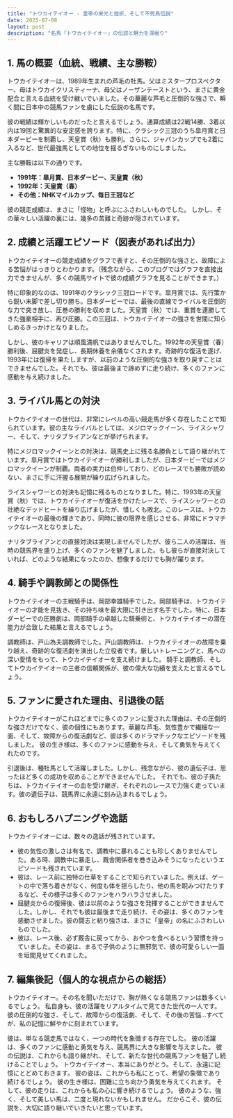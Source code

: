 ```yaml
---
title: "トウカイテイオー - 皇帝の栄光と挫折、そして不死鳥伝説"
date: 2025-07-08
layout: post
description: "名馬『トウカイテイオー』の伝説と魅力を深堀り"
---
```


## 1. 馬の概要（血統、戦績、主な勝鞍）

トウカイテイオーは、1989年生まれの芦毛の牡馬。父はミスタープロスペクター、母はトウカイクリスティーナ、母父はノーザンテーストという、まさに黄金配合と言える血統を受け継いでいました。その華麗な芦毛と圧倒的な強さで、瞬く間に日本中の競馬ファンを虜にした伝説の名馬です。

彼の戦績は輝かしいものだったと言えるでしょう。通算成績は22戦14勝、3着以内は19回と驚異的な安定感を誇ります。特に、クラシック三冠のうち皐月賞と日本ダービーを制覇し、天皇賞（秋）も勝利。さらに、ジャパンカップでも2着に入るなど、世代最強馬としての地位を揺るぎないものにしました。

主な勝鞍は以下の通りです。

* **1991年：皐月賞、日本ダービー、天皇賞（秋）**
* **1992年：天皇賞（春）**
* **その他：NHKマイルカップ、毎日王冠など**

彼の競走成績は、まさに「怪物」と呼ぶにふさわしいものでした。  しかし、その華々しい活躍の裏には、幾多の苦難と奇跡が隠されています。


## 2. 成績と活躍エピソード（図表があれば出力）

トウカイテイオーの競走成績をグラフで表すと、その圧倒的な強さと、故障による苦悩がはっきりとわかります。（残念ながら、このブログではグラフを直接出力できませんが、多くの競馬サイトで彼の成績グラフを見ることができます。）

特に印象的なのは、1991年のクラシック三冠ロードです。皐月賞では、先行策から鋭い末脚で差し切り勝ち。日本ダービーでは、最後の直線でライバルを圧倒的な力で突き放し、圧巻の勝利を収めました。天皇賞（秋）では、重賞を連勝してきた強豪相手に、再び圧勝。この三冠は、トウカイテイオーの強さを世間に知らしめるきっかけとなりました。

しかし、彼のキャリアは順風満帆ではありませんでした。1992年の天皇賞（春）勝利後、屈腱炎を発症し、長期休養を余儀なくされます。奇跡的な復活を遂げ、1993年には復帰を果たしますが、以前のような圧倒的な強さを取り戻すことはできませんでした。それでも、彼は最後まで諦めずに走り続け、多くのファンに感動を与え続けました。


## 3. ライバル馬との対決

トウカイテイオーの世代は、非常にレベルの高い競走馬が多く存在したことで知られています。彼の主なライバルとしては、メジロマックイーン、ライスシャワー、そして、ナリタブライアンなどが挙げられます。

特にメジロマックイーンとの対決は、競馬史上に残る名勝負として語り継がれています。皐月賞ではトウカイテイオーが勝利しましたが、日本ダービーではメジロマックイーンが制覇。両者の実力は伯仲しており、どのレースでも勝敗が読めない、まさに手に汗握る展開が繰り広げられました。

ライスシャワーとの対決も記憶に残るものとなりました。特に、1993年の天皇賞（秋）では、トウカイテイオーが復活をかけたレースで、ライスシャワーとの壮絶なデッドヒートを繰り広げましたが、惜しくも敗北。このレースは、トウカイテイオーの最後の輝きであり、同時に彼の限界を感じさせる、非常にドラマチックなレースとなりました。

ナリタブライアンとの直接対決は実現しませんでしたが、彼ら二人の活躍は、当時の競馬界を盛り上げ、多くのファンを魅了しました。もし彼らが直接対決していれば、どのような結果になったのか、想像するだけでも胸が躍ります。


## 4. 騎手や調教師との関係性

トウカイテイオーの主戦騎手は、岡部幸雄騎手でした。岡部騎手は、トウカイテイオーの才能を見抜き、その持ち味を最大限に引き出す名手でした。特に、日本ダービーでの圧勝劇は、岡部騎手の卓越した騎乗術と、トウカイテイオーの潜在能力が合致した結果と言えるでしょう。

調教師は、戸山為夫調教師でした。戸山調教師は、トウカイテイオーの故障を乗り越え、奇跡的な復活劇を演出した立役者です。厳しいトレーニングと、馬への深い愛情をもって、トウカイテイオーを支え続けました。  騎手と調教師、そしてトウカイテイオーの三者の信頼関係が、彼の偉大な功績を支えたと言えるでしょう。


## 5. ファンに愛された理由、引退後の話

トウカイテイオーがこれほどまでに多くのファンに愛された理由は、その圧倒的な強さだけでなく、彼の個性にもあります。華麗な芦毛、気性豊かで繊細な一面、そして、故障からの復活劇など、彼は多くのドラマチックなエピソードを残しました。  彼の生き様は、多くのファンに感動を与え、そして勇気を与えてくれたのです。

引退後は、種牡馬として活躍しました。しかし、残念ながら、彼の遺伝子は、思ったほど多くの成功を収めることができませんでした。  それでも、彼の子孫たちは、トウカイテイオーの血を受け継ぎ、それぞれのレースで力強く走っています。彼の遺伝子は、競馬界に永遠に刻み込まれるでしょう。


## 6. おもしろハプニングや逸話

トウカイテイオーには、数々の逸話が残されています。

* 彼の気性の激しさは有名で、調教中に暴れることも珍しくありませんでした。ある時、調教中に暴走し、厩舎関係者を巻き込みそうになったというエピソードも残されています。
* 彼は、レース前に独特の仕草をすることで知られていました。例えば、ゲートの中で落ち着きがなく、何度も体を揺らしたり、他の馬を睨みつけたりするなど、その様子は多くのファンをハラハラさせました。
* 屈腱炎からの復帰後、彼は以前のような強さを発揮することができませんでした。しかし、それでも彼は最後まで走り続け、その姿は、多くのファンを感動させました。彼の闘志と粘り強さは、まさに「皇帝」の名にふさわしいものでした。
* 彼は、レース後、必ず厩舎に戻ってから、おやつを食べるという習慣を持っていました。その姿は、まるで子供のように無邪気で、彼の可愛らしい一面を垣間見せてくれました。


## 7. 編集後記（個人的な視点からの総括）

トウカイテイオー。その名を聞いただけで、胸が熱くなる競馬ファンは数多くいるでしょう。  私自身も、彼の活躍をリアルタイムで見てきた世代の一人です。  彼の圧倒的な強さ、そして、故障からの復活劇、そして、その後の苦悩…すべてが、私の記憶に鮮やかに刻まれています。

彼は、単なる競走馬ではなく、一つの時代を象徴する存在でした。  彼の活躍は、多くのファンに感動と勇気を与え、競馬界に大きな影響を与えました。  彼の伝説は、これからも語り継がれ、そして、新たな世代の競馬ファンを魅了し続けることでしょう。  トウカイテイオー、本当にありがとう。そして、永遠に記憶にとどめておきます。  彼の姿は、これからも私にとって、希望の象徴であり続けるでしょう。  彼の生き様は、困難に立ち向かう勇気を与えてくれます。  そして、彼の走りは、これからも私の心に響き続けるでしょう。  彼のような、強く、そして美しい馬は、二度と現れないかもしれません。  だからこそ、彼の伝説を、大切に語り継いでいきたいと思っています。
